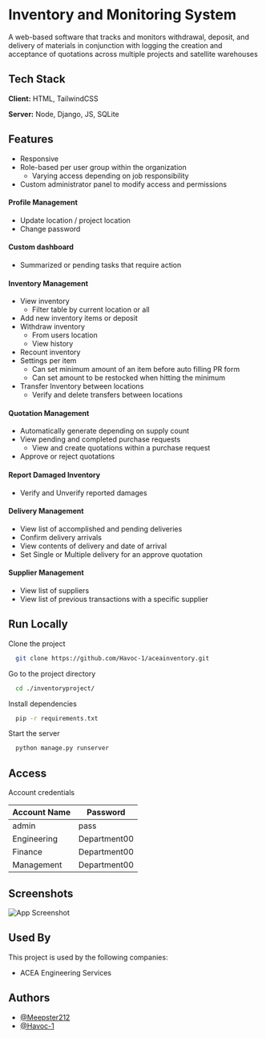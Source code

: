
# Inventory and Monitoring System
A web-based software that tracks and monitors withdrawal, deposit, and
delivery of materials in conjunction with logging the creation and acceptance of quotations across multiple projects and satellite warehouses 



## Tech Stack

**Client:** HTML, TailwindCSS

**Server:** Node, Django, JS, SQLite


## Features

- Responsive
- Role-based per user group within the organization
  - Varying access depending on job responsibility
- Custom administrator panel to modify access and permissions
#### Profile Management
  - Update location / project location 
  - Change password 
#### Custom dashboard 
  - Summarized or pending tasks that require action
#### Inventory Management
- View inventory
    - Filter table by current location or all
- Add new inventory items or deposit 
- Withdraw inventory
    - From users location 
    - View history
- Recount inventory 
- Settings per item
    - Can set minimum amount of an item before auto filling PR form 
    - Can set amount to be restocked when hitting the minimum 
- Transfer Inventory between locations 
    - Verify and delete transfers between locations 
#### Quotation Management 
- Automatically generate depending on supply count 
- View pending and completed purchase requests
    - View and create quotations within a purchase request      
- Approve or reject quotations 
#### Report Damaged Inventory 
- Verify and Unverify reported damages 
#### Delivery Management 
- View list of accomplished and pending deliveries 
- Confirm delivery arrivals 
- View contents of delivery and date of arrival 
- Set Single or Multiple delivery for an approve quotation
#### Supplier Management 
- View list of suppliers 
- View list of previous transactions with a specific supplier
## Run Locally

Clone the project

```bash
  git clone https://github.com/Havoc-1/aceainventory.git
```

Go to the project directory

```bash
  cd ./inventoryproject/
```

Install dependencies

```bash
  pip -r requirements.txt
```

Start the server

```bash
  python manage.py runserver
```


## Access
Account credentials 

| Account Name  | Password |
| ------------- |-------------| 
| admin      | pass | 
| Engineering     | Department00 | 
| Finance     | Department00 | 
| Management     | Department00 | 

## Screenshots

![App Screenshot](https://via.placeholder.com/468x300?text=App+Screenshot+Here)


## Used By

This project is used by the following companies:

- ACEA Engineering Services
## Authors

- [@Meepster212](https://github.com/Meepster212)
- [@Havoc-1](https://github.com/Havoc-1)
